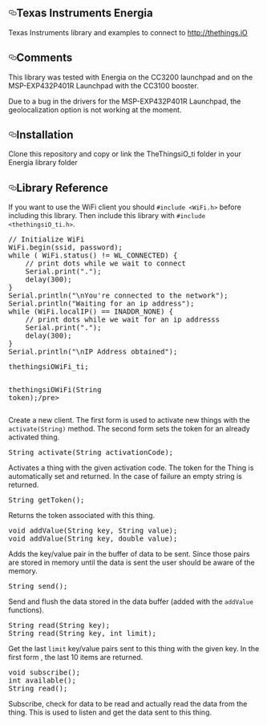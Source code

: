   <div id="readme" class="readme blob instapaper_body">
    <article class="markdown-body entry-content" itemprop="text"><h1><a id="user-content-arduino" class="anchor" href="#energia" aria-hidden="true"><svg aria-hidden="true" class="octicon octicon-link" height="16" role="img" version="1.1" viewBox="0 0 16 16" width="16"><path d="M4 9h1v1h-1c-1.5 0-3-1.69-3-3.5s1.55-3.5 3-3.5h4c1.45 0 3 1.69 3 3.5 0 1.41-0.91 2.72-2 3.25v-1.16c0.58-0.45 1-1.27 1-2.09 0-1.28-1.02-2.5-2-2.5H4c-0.98 0-2 1.22-2 2.5s1 2.5 2 2.5z m9-3h-1v1h1c1 0 2 1.22 2 2.5s-1.02 2.5-2 2.5H9c-0.98 0-2-1.22-2-2.5 0-0.83 0.42-1.64 1-2.09v-1.16c-1.09 0.53-2 1.84-2 3.25 0 1.81 1.55 3.5 3 3.5h4c1.45 0 3-1.69 3-3.5s-1.5-3.5-3-3.5z"></path></svg></a>Texas Instruments Energia</h1>

<p>Texas Instruments library and examples to connect to <a href="http://thethings.iO">http://thethings.iO</a></p>

<h2><a id="user-content-comments" class="anchor" href="#comments" aria-hidden="true"><svg aria-hidden="true" class="octicon octicon-link" height="16" role="img" version="1.1" viewBox="0 0 16 16" width="16"><path d="M4 9h1v1h-1c-1.5 0-3-1.69-3-3.5s1.55-3.5 3-3.5h4c1.45 0 3 1.69 3 3.5 0 1.41-0.91 2.72-2 3.25v-1.16c0.58-0.45 1-1.27 1-2.09 0-1.28-1.02-2.5-2-2.5H4c-0.98 0-2 1.22-2 2.5s1 2.5 2 2.5z m9-3h-1v1h1c1 0 2 1.22 2 2.5s-1.02 2.5-2 2.5H9c-0.98 0-2-1.22-2-2.5 0-0.83 0.42-1.64 1-2.09v-1.16c-1.09 0.53-2 1.84-2 3.25 0 1.81 1.55 3.5 3 3.5h4c1.45 0 3-1.69 3-3.5s-1.5-3.5-3-3.5z"></path></svg></a>Comments</h2>

This library was tested with Energia on the CC3200 launchpad and on the MSP-EXP432P401R Launchpad with the CC3100 booster.

Due to a bug in the drivers for the MSP-EXP432P401R Launchpad, the geolocalization option is not working at the moment.

<h2><a id="user-content-installation" class="anchor" href="#installation" aria-hidden="true"><svg aria-hidden="true" class="octicon octicon-link" height="16" role="img" version="1.1" viewBox="0 0 16 16" width="16"><path d="M4 9h1v1h-1c-1.5 0-3-1.69-3-3.5s1.55-3.5 3-3.5h4c1.45 0 3 1.69 3 3.5 0 1.41-0.91 2.72-2 3.25v-1.16c0.58-0.45 1-1.27 1-2.09 0-1.28-1.02-2.5-2-2.5H4c-0.98 0-2 1.22-2 2.5s1 2.5 2 2.5z m9-3h-1v1h1c1 0 2 1.22 2 2.5s-1.02 2.5-2 2.5H9c-0.98 0-2-1.22-2-2.5 0-0.83 0.42-1.64 1-2.09v-1.16c-1.09 0.53-2 1.84-2 3.25 0 1.81 1.55 3.5 3 3.5h4c1.45 0 3-1.69 3-3.5s-1.5-3.5-3-3.5z"></path></svg></a>Installation</h2>

<p>Clone this repository and copy or link the TheThingsiO_ti folder in your Energia library folder</p>

<h2><a id="user-content-library-reference" class="anchor" href="#library-reference" aria-hidden="true"><svg aria-hidden="true" class="octicon octicon-link" height="16" role="img" version="1.1" viewBox="0 0 16 16" width="16"><path d="M4 9h1v1h-1c-1.5 0-3-1.69-3-3.5s1.55-3.5 3-3.5h4c1.45 0 3 1.69 3 3.5 0 1.41-0.91 2.72-2 3.25v-1.16c0.58-0.45 1-1.27 1-2.09 0-1.28-1.02-2.5-2-2.5H4c-0.98 0-2 1.22-2 2.5s1 2.5 2 2.5z m9-3h-1v1h1c1 0 2 1.22 2 2.5s-1.02 2.5-2 2.5H9c-0.98 0-2-1.22-2-2.5 0-0.83 0.42-1.64 1-2.09v-1.16c-1.09 0.53-2 1.84-2 3.25 0 1.81 1.55 3.5 3 3.5h4c1.45 0 3-1.69 3-3.5s-1.5-3.5-3-3.5z"></path></svg></a>Library Reference</h2>

<p>If you want to use the WiFi client you should <code>#include &lt;WiFi.h&gt;</code> before including this library. Then include this library with <code>#include &lt;thethingsiO_ti.h&gt;</code>.</p>

<div class="highlight highlight-source-c++"><pre>
<span class="pl-k">// Initialize WiFi
WiFi.begin(ssid, password);
while ( WiFi.status() != WL_CONNECTED) {
	// print dots while we wait to connect
    Serial.print(".");
    delay(300);
}
Serial.println("\nYou're connected to the network");
Serial.println("Waiting for an ip address");
while (WiFi.localIP() == INADDR_NONE) {
	// print dots while we wait for an ip addresss
    Serial.print(".");
    delay(300);
}
Serial.println("\nIP Address obtained"</span>);</pre></div>

<div class="highlight highlight-source-c++"><pre><span class="pl-en">thethingsiOWiFi_ti;</span>

<span class="pl-en">thethingsiOWiFi</span>(String token);/pre></div>

<p>Create a new client. The first form is used to activate new things with the <code>activate(String)</code> method. The second form sets the token for an already activated thing.</p>

<div class="highlight highlight-source-c++"><pre>String <span class="pl-en">activate</span>(String activationCode);</pre></div>

<p>Activates a thing with the given activation code. The token for the Thing is automatically set and returned. In the case of failure an empty string is returned.</p>

<div class="highlight highlight-source-c++"><pre>String <span class="pl-en">getToken</span>();</pre></div>

<p>Returns the token associated with this thing.</p>

<div class="highlight highlight-source-c++"><pre><span class="pl-k">void</span> <span class="pl-en">addValue</span>(String key, String value);
<span class="pl-k">void</span> <span class="pl-en">addValue</span>(String key, <span class="pl-k">double</span> value);</pre></div>

<p>Adds the key/value pair in the buffer of data to be sent. Since those pairs are stored in memory until the data is sent the user should be aware of the memory.</p>

<div class="highlight highlight-source-c++"><pre>String <span class="pl-en">send</span>();</pre></div>

<p>Send and flush the data stored in the data buffer (added with the <code>addValue</code> functions).</p>

<div class="highlight highlight-source-c++"><pre>String <span class="pl-en">read</span>(String key);
String <span class="pl-en">read</span>(String key, <span class="pl-k">int</span> limit);</pre></div>

<p>Get the last <code>limit</code> key/value pairs sent to this thing with the given key. In the first form , the last 10 items are returned.</p>

<div class="highlight highlight-source-c++"><pre><span class="pl-k">void</span> <span class="pl-en">subscribe</span>();
<span class="pl-k">int</span> <span class="pl-en">available</span>();
String <span class="pl-en">read</span>();</pre></div>

<p>Subscribe, check for data to be read and actually read the data from the thing. This is used to listen and get the data sent to this thing.</p>
</article>
  </div>

</div>

